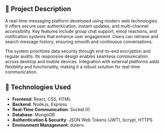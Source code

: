 ## 📄 Project Description

A real-time messaging platform developed using modern web technologies. It offers secure user authentication, instant updates, and multi-channel accessibility. Key features include group chat support, emoji reactions, and notification systems that enhance user engagement. Users can retrieve and search message history, ensuring smooth and continuous conversations.

The system prioritizes data security through end-to-end encryption and regular audits. Its responsive design enables seamless communication across desktop and mobile devices. Integration with external platforms adds flexibility and functionality, making it a robust solution for real-time communication.

## 🧰 Technologies Used

- **Frontend**: React, CSS, HTML  
- **Backend**: Node.js, Express  
- **Real-Time Communication**: Socket.IO  
- **Database**: MongoDB  
- **Authentication & Security**: JSON Web Tokens (JWT), bcrypt, HTTPS  
- **Environment Management**: dotenv  
